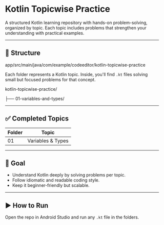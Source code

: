 # Kotlin Topicwise Practice

A structured Kotlin learning repository with hands-on problem-solving, organized by topic. Each topic includes problems that strengthen your understanding with practical examples.

---

## 📁 Structure
app/src/main/java/com/example/codeeditor/kotlin-topicwise-practice 

Each folder represents a Kotlin topic. Inside, you'll find `.kt` files solving small but focused problems for that concept.

kotlin-topicwise-practice/

├── 01-variables-and-types/

---

## ✅ Completed Topics

| Folder | Topic |
|--------|-------|
| 01 | Variables & Types |

---

## 🧭 Goal

- Understand Kotlin deeply by solving problems per topic.
- Follow idiomatic and readable coding style.
- Keep it beginner-friendly but scalable.

---

## ▶️ How to Run

Open the repo in Android Studio and run any `.kt` file in the folders.
